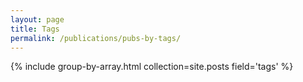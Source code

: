```yaml
---
layout: page
title: Tags
permalink: /publications/pubs-by-tags/
---
```


{% include group-by-array.html collection=site.posts field='tags' %}


